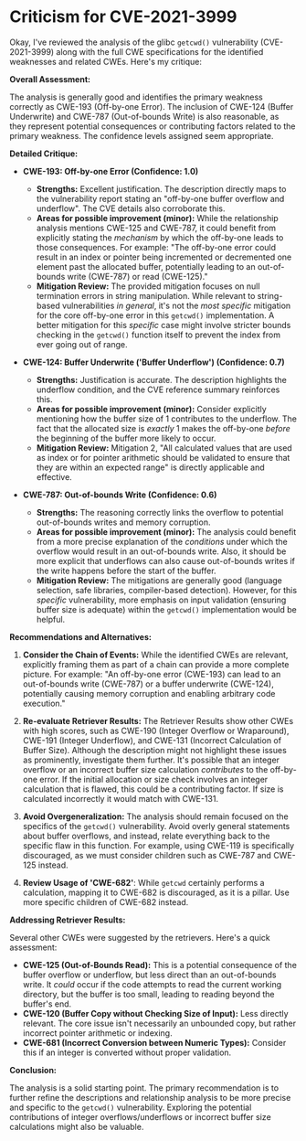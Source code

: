 # Criticism for CVE-2021-3999

Okay, I've reviewed the analysis of the glibc `getcwd()` vulnerability (CVE-2021-3999) along with the full CWE specifications for the identified weaknesses and related CWEs. Here's my critique:

**Overall Assessment:**

The analysis is generally good and identifies the primary weakness correctly as CWE-193 (Off-by-one Error).  The inclusion of CWE-124 (Buffer Underwrite) and CWE-787 (Out-of-bounds Write) is also reasonable, as they represent potential consequences or contributing factors related to the primary weakness. The confidence levels assigned seem appropriate.

**Detailed Critique:**

*   **CWE-193: Off-by-one Error (Confidence: 1.0)**

    *   **Strengths:** Excellent justification. The description directly maps to the vulnerability report stating an "off-by-one buffer overflow and underflow". The CVE details also corroborate this.
    *   **Areas for possible improvement (minor):** While the relationship analysis mentions CWE-125 and CWE-787, it could benefit from explicitly stating the *mechanism* by which the off-by-one leads to those consequences. For example: "The off-by-one error could result in an index or pointer being incremented or decremented one element past the allocated buffer, potentially leading to an out-of-bounds write (CWE-787) or read (CWE-125)."
    *   **Mitigation Review:** The provided mitigation focuses on null termination errors in string manipulation. While relevant to string-based vulnerabilities *in general*, it's not the *most specific* mitigation for the core off-by-one error in this `getcwd()` implementation. A better mitigation for this *specific* case might involve stricter bounds checking in the `getcwd()` function itself to prevent the index from ever going out of range.

*   **CWE-124: Buffer Underwrite ('Buffer Underflow') (Confidence: 0.7)**

    *   **Strengths:** Justification is accurate. The description highlights the underflow condition, and the CVE reference summary reinforces this.
    *   **Areas for possible improvement (minor):**  Consider explicitly mentioning how the buffer size of 1 contributes to the underflow. The fact that the allocated size is *exactly* 1 makes the off-by-one *before* the beginning of the buffer more likely to occur.
    *   **Mitigation Review:** Mitigation 2, "All calculated values that are used as index or for pointer arithmetic should be validated to ensure that they are within an expected range" is directly applicable and effective.

*   **CWE-787: Out-of-bounds Write (Confidence: 0.6)**

    *   **Strengths:**  The reasoning correctly links the overflow to potential out-of-bounds writes and memory corruption.
    *   **Areas for possible improvement (minor):** The analysis could benefit from a more precise explanation of the *conditions* under which the overflow would result in an out-of-bounds write. Also, it should be more explicit that underflows can also cause out-of-bounds writes if the write happens before the start of the buffer.
    *   **Mitigation Review:** The mitigations are generally good (language selection, safe libraries, compiler-based detection). However, for this *specific* vulnerability, more emphasis on input validation (ensuring buffer size is adequate) within the `getcwd()` implementation would be helpful.

**Recommendations and Alternatives:**

1.  **Consider the Chain of Events:** While the identified CWEs are relevant, explicitly framing them as part of a chain can provide a more complete picture. For example: "An off-by-one error (CWE-193) can lead to an out-of-bounds write (CWE-787) or a buffer underwrite (CWE-124), potentially causing memory corruption and enabling arbitrary code execution."

2.  **Re-evaluate Retriever Results:** The Retriever Results show other CWEs with high scores, such as CWE-190 (Integer Overflow or Wraparound), CWE-191 (Integer Underflow), and CWE-131 (Incorrect Calculation of Buffer Size). Although the description might not highlight these issues as prominently, investigate them further. It's possible that an integer overflow or an incorrect buffer size calculation *contributes* to the off-by-one error.  If the initial allocation or size check involves an integer calculation that is flawed, this could be a contributing factor. If size is calculated incorrectly it would match with CWE-131.

3.  **Avoid Overgeneralization:** The analysis should remain focused on the specifics of the `getcwd()` vulnerability. Avoid overly general statements about buffer overflows, and instead, relate everything back to the specific flaw in this function. For example, using CWE-119 is specifically discouraged, as we must consider children such as CWE-787 and CWE-125 instead.

4.  **Review Usage of 'CWE-682'**: While `getcwd` certainly performs a calculation, mapping it to CWE-682 is discouraged, as it is a pillar. Use more specific children of CWE-682 instead.

**Addressing Retriever Results:**

Several other CWEs were suggested by the retrievers. Here's a quick assessment:

*   **CWE-125 (Out-of-Bounds Read):** This is a potential consequence of the buffer overflow or underflow, but less direct than an out-of-bounds write.  It *could* occur if the code attempts to read the current working directory, but the buffer is too small, leading to reading beyond the buffer's end.
*   **CWE-120 (Buffer Copy without Checking Size of Input):** Less directly relevant. The core issue isn't necessarily an unbounded copy, but rather incorrect pointer arithmetic or indexing.
*   **CWE-681 (Incorrect Conversion between Numeric Types):** Consider this if an integer is converted without proper validation.

**Conclusion:**

The analysis is a solid starting point. The primary recommendation is to further refine the descriptions and relationship analysis to be more precise and specific to the `getcwd()` vulnerability. Exploring the potential contributions of integer overflows/underflows or incorrect buffer size calculations might also be valuable.